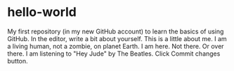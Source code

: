 # hello-world
My first repository (in my new GitHub account) to learn the basics of using GitHub.
In the editor, write a bit about yourself. This is a little about me. I am a living human, not a zombie, on planet Earth.
I am here. Not there. Or over there.
I am listening to "Hey Jude" by The Beatles.
Click Commit changes button.
